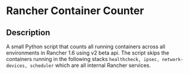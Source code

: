 # Rancher Container Counter
## Description
A small Python script that counts all running containers across all environments in Rancher 1.6 using v2 beta api. The script skips the containers running in the following stacks `healthcheck, ipsec, network-devices, scheduler` which are all internal Rancher services.
